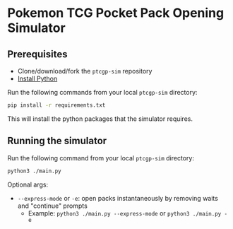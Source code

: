 # Pokemon TCG Pocket Pack Opening Simulator

## Prerequisites

- Clone/download/fork the `ptcgp-sim` repository
- [Install Python](https://wiki.python.org/moin/BeginnersGuide/Download)

Run the following commands from your local `ptcgp-sim` directory:

```bash
pip install -r requirements.txt
```

This will install the python packages that the simulator requires.

## Running the simulator

Run the following command from your local `ptcgp-sim` directory:

```bash
python3 ./main.py
```

Optional args:

- `--express-mode` or `-e`: open packs instantaneously by removing waits and "continue" prompts
  - Example: `python3 ./main.py --express-mode` or `python3 ./main.py -e`
